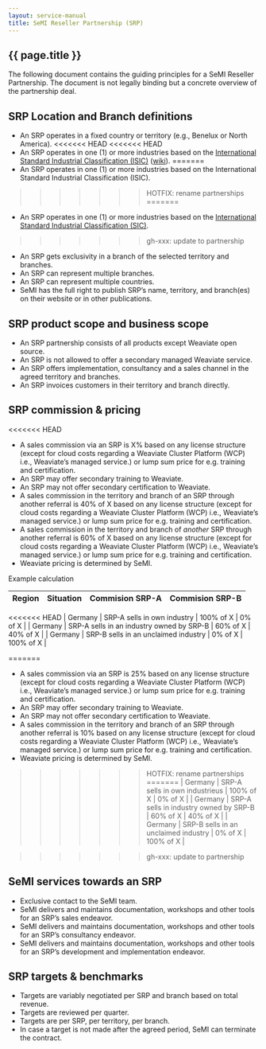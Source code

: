 ```yaml
---
layout: service-manual
title: SeMI Reseller Partnership (SRP)
---
```


<article class="article container">

<div class="wrapper" markdown="1">

# {{ page.title }}

The following document contains the guiding principles for a SeMI Reseller Partnership. The document is not legally binding but a concrete overview of the partnership deal.

## SRP Location and Branch definitions

- An SRP operates in a fixed country or territory (e.g., Benelux or North America).
<<<<<<< HEAD
<<<<<<< HEAD
- An SRP operates in one (1) or more industries based on the [International Standard Industrial Classification (ISIC)](https://unstats.un.org/unsd/classifications/Econ/Download/In%20Text/ISIC_Rev_4_publication_English.pdf) ([wiki](https://en.wikipedia.org/wiki/International_Standard_Industrial_Classification#ISIC_Revision_4_broad_structure)).
=======
- An SRP operates in one (1) or more industries based on the International Standard Industrial Classification (ISIC).
>>>>>>> HOTFIX: rename partnerships
=======
- An SRP operates in one (1) or more industries based on the [International Standard Industrial Classification (SIC)](https://en.wikipedia.org/wiki/Standard_Industrial_Classification).
>>>>>>> gh-xxx: update to partnership
- An SRP gets exclusivity in a branch of the selected territory and branches.
- An SRP can represent multiple branches.
- An SRP can represent multiple countries.
- SeMI has the full right to publish SRP’s name, territory, and branch(es) on their website or in other publications.

## SRP product scope and business scope

- An SRP partnership consists of all products except Weaviate open source.
- An SRP is not allowed to offer a secondary managed Weaviate service.
- An SRP offers implementation, consultancy and a sales channel in the agreed territory and branches.
- An SRP invoices customers in their territory and branch directly.

## SRP commission & pricing

<<<<<<< HEAD
- A sales commission via an SRP is X% based on any license structure (except for cloud costs regarding a Weaviate Cluster Platform (WCP) i.e., Weaviate’s managed service.) or lump sum price for e.g. training and certification.
- An SRP may offer secondary training to Weaviate.
- An SRP may not offer secondary certification to Weaviate.
- A sales commission in the territory and branch of an SRP through another referral is 40% of X based on any license structure (except for cloud costs regarding a Weaviate Cluster Platform (WCP) i.e., Weaviate’s managed service.) or lump sum price for e.g. training and certification.
- A sales commission in the territory and branch of _another_ SRP through another referral is 60% of X based on any license structure (except for cloud costs regarding a Weaviate Cluster Platform (WCP) i.e., Weaviate’s managed service.) or lump sum price for e.g. training and certification.
- Weaviate pricing is determined by SeMI.

Example calculation

| Region | Situation | Commision SRP-A | Commision SRP-B |
| ------ | --------- | --------------- | --------------- |
<<<<<<< HEAD
| Germany | SRP-A sells in own industry | 100% of X | 0% of X |
| Germany | SRP-A sells in an industry owned by SRP-B | 60% of X | 40% of X |
| Germany | SRP-B sells in an unclaimed industry | 0% of X | 100% of X |

=======
- A sales commission via an SRP is 25% based on any license structure (except for cloud costs regarding a Weaviate Cluster Platform (WCP) i.e., Weaviate’s managed service.) or lump sum price for e.g. training and certification.
- An SRP may offer secondary training to Weaviate.
- An SRP may not offer secondary certification to Weaviate.
- A sales commission in the territory and branch of an SRP through another referral is 10%  based on any license structure (except for cloud costs regarding a Weaviate Cluster Platform (WCP) i.e., Weaviate’s managed service.) or lump sum price for e.g. training and certification.
- Weaviate pricing is determined by SeMI.

>>>>>>> HOTFIX: rename partnerships
=======
| Germany | SRP-A sells in own industrieus | 100% of X | 0% of X |
| Germany | SRP-A sells in industry owned by SRP-B | 60% of X | 40% of X |
| Germany | SRP-B sells in an unclaimed industry | 0% of X | 100% of X |

>>>>>>> gh-xxx: update to partnership
## SeMI services towards an SRP

- Exclusive contact to the SeMI team.
- SeMI delivers and maintains documentation, workshops and other tools for an SRP’s sales endeavor.
- SeMI delivers and maintains documentation, workshops and other tools for an SRP’s consultancy endeavor.
- SeMI delivers and maintains documentation, workshops and other tools for an SRP’s development and implementation endeavor.

## SRP targets & benchmarks 

- Targets are variably negotiated per SRP and branch based on total revenue.
- Targets are reviewed per quarter.
- Targets are per SRP, per territory, per branch.
- In case a target is not made after the agreed period, SeMI can terminate the contract.

</div>

</article>
